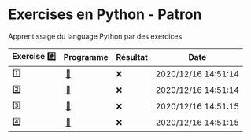 # Exercises en Python - Patron

Apprentissage du language Python par des exercices

|  Exercise :hash:  |  Programme | Résultat | Date |
|-------------------|------------|----------|------|
| :one: | [:bookmark:](01/programme.py) | :x: | 2020/12/16 14:51:14 |
| :two: | [:bookmark:](02/programme.py) | :x: | 2020/12/16 14:51:14 |
| :three: | [:bookmark:](03/programme.py) | :x: | 2020/12/16 14:51:15 |
| :four: | [:bookmark:](04/programme.py) | :x: | 2020/12/16 14:51:15 |
